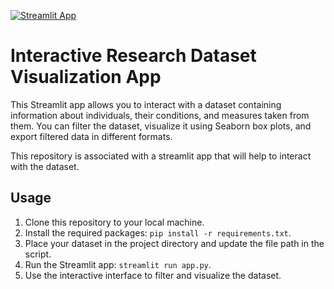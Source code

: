[![Streamlit App](https://static.streamlit.io/badges/streamlit_badge_black_white.svg)](https://13-november-data-viz.streamlit.app/)


# Interactive Research Dataset Visualization App

This Streamlit app allows you to interact with a dataset containing information about individuals, their conditions, and measures taken from them. You can filter the dataset, visualize it using Seaborn box plots, and export filtered data in different formats.


This repository is associated with a streamlit app that will help to interact with the dataset.



## Usage

1. Clone this repository to your local machine.
2. Install the required packages: `pip install -r requirements.txt`.
3. Place your dataset in the project directory and update the file path in the script.
4. Run the Streamlit app: `streamlit run app.py`.
5. Use the interactive interface to filter and visualize the dataset.
